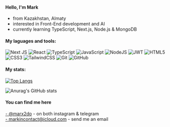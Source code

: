 <h4>Hello, I'm Mark</h3>

- from Kazakhstan, Almaty
- interested in Front-End development and AI
- currently learning TypeScript, Next.js, Node.js & MongoDB

<h4>My laguages and tools:</h4>
<div>
  
  ![Next JS](https://img.shields.io/badge/Next-black?style=for-the-badge&logo=next.js&logoColor=white)
  ![React](https://img.shields.io/badge/react-%2320232a.svg?style=for-the-badge&logo=react&logoColor=%2361DAFB)
  ![TypeScript](https://img.shields.io/badge/typescript-%23007ACC.svg?style=for-the-badge&logo=typescript&logoColor=white)
  ![JavaScript](https://img.shields.io/badge/javascript-%23323330.svg?style=for-the-badge&logo=javascript&logoColor=%23F7DF1E)
  ![NodeJS](https://img.shields.io/badge/node.js-6DA55F?style=for-the-badge&logo=node.js&logoColor=white)
  ![JWT](https://img.shields.io/badge/JWT-black?style=for-the-badge&logo=JSON%20web%20tokens)
  ![HTML5](https://img.shields.io/badge/html5-%23E34F26.svg?style=for-the-badge&logo=html5&logoColor=white)
  ![CSS3](https://img.shields.io/badge/css3-%231572B6.svg?style=for-the-badge&logo=css3&logoColor=white)
  ![TailwindCSS](https://img.shields.io/badge/tailwindcss-%2338B2AC.svg?style=for-the-badge&logo=tailwind-css&logoColor=white)
  ![Git](https://img.shields.io/badge/git-%23F05033.svg?style=for-the-badge&logo=git&logoColor=white)
  ![GitHub](https://img.shields.io/badge/github-%23121011.svg?style=for-the-badge&logo=github&logoColor=white)
  
</div>

<h4>My stats:</h4>

  [![Top Langs](https://github-readme-stats.vercel.app/api/top-langs/?username=markushha&layout=compact)](https://github.com/markushha)

![Anurag's GitHub stats](https://github-readme-stats.vercel.app/api?username=markushha&show_icons=true)

<h4>You can find me here</h4>
<a href="https://www.instagram.com/marx2do/" target="_blank">- @marx2do</a> - on both instagram & telegram <br>
<a href="mailto: markincontact@icloud.com">- markincontact@icloud.com</a> - send me an email
<br>
